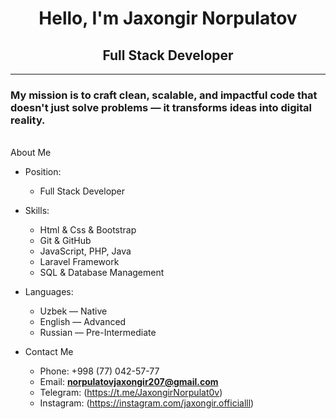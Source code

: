 <h1 align="center">Hello, I'm Jaxongir Norpulatov </h1>
<h2 align="center">Full Stack Developer</h2>

---

<h3>My mission is to craft clean, scalable, and impactful code that doesn't just solve problems — it transforms ideas into digital reality.</h3>
<br>
About Me

- Position:
  - Full Stack Developer
  
- Skills:
  - Html & Css & Bootstrap
  - Git & GitHub
  - JavaScript, PHP, Java
  - Laravel Framework
  - SQL & Database Management

- Languages:
  - Uzbek — Native
  - English — Advanced
  - Russian — Pre-Intermediate
- Contact Me
  - Phone: +998 (77) 042-57-77
  - Email: **norpulatovjaxongir207@gmail.com**
  - Telegram: (https://t.me/JaxongirNorpulat0v)
  - Instagram: (https://instagram.com/jaxongir.officialll)


